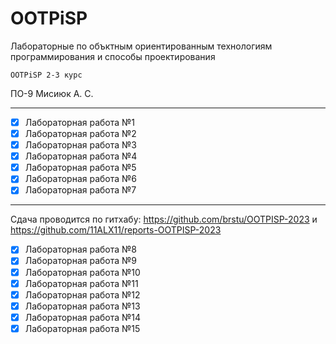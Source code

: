 # OOTPiSP
Лабораторные по объктным ориентированным технологиям программирования и способы проектирования

` OOTPiSP 2-3 курс `

ПО-9 Мисиюк А. С.

---

- [x] Лабораторная работа №1
- [x] Лабораторная работа №2
- [x] Лабораторная работа №3
- [x] Лабораторная работа №4
- [x] Лабораторная работа №5
- [x] Лабораторная работа №6
- [x] Лабораторная работа №7

---

Сдача проводится по гитхабу: https://github.com/brstu/OOTPISP-2023 и https://github.com/11ALX11/reports-OOTPISP-2023

- [x] Лабораторная работа №8
- [x] Лабораторная работа №9
- [x] Лабораторная работа №10
- [x] Лабораторная работа №11
- [x] Лабораторная работа №12
- [x] Лабораторная работа №13
- [x] Лабораторная работа №14
- [x] Лабораторная работа №15
